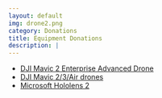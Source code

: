```yaml
---
layout: default
img: drone2.png
category: Donations
title: Equipment Donations
description: |
---
```


 - [DJI Mavic 2 Enterprise Advanced Drone](https://www.dji.com/mavic-2-enterprise-advanced)
 - [DJI Mavic 2/3/Air drones](https://www.dji.com/mavic-3)
 - [Microsoft Hololens 2](https://www.microsoft.com/en-us/hololens/buy)
